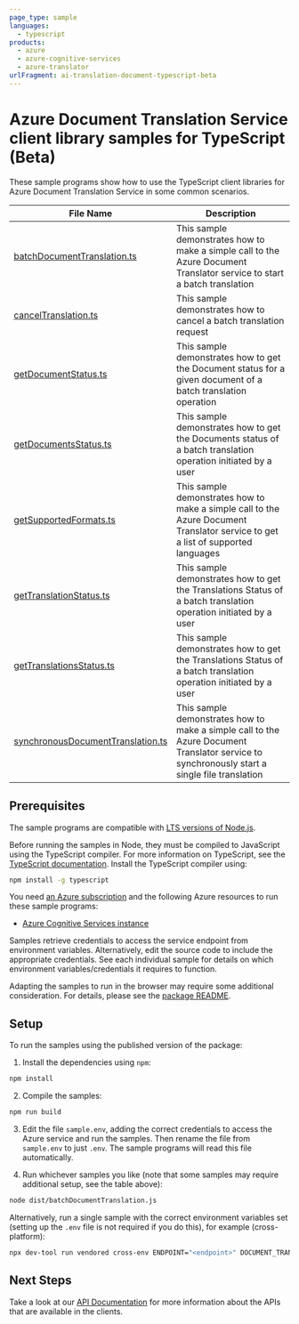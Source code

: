 ```yaml
---
page_type: sample
languages:
  - typescript
products:
  - azure
  - azure-cognitive-services
  - azure-translator
urlFragment: ai-translation-document-typescript-beta
---
```


# Azure Document Translation Service client library samples for TypeScript (Beta)

These sample programs show how to use the TypeScript client libraries for Azure Document Translation Service in some common scenarios.

| **File Name**                                                       | **Description**                                                                                                                              |
| ------------------------------------------------------------------- | -------------------------------------------------------------------------------------------------------------------------------------------- |
| [batchDocumentTranslation.ts][batchdocumenttranslation]             | This sample demonstrates how to make a simple call to the Azure Document Translator service to start a batch translation                     |
| [cancelTranslation.ts][canceltranslation]                           | This sample demonstrates how to cancel a batch translation request                                                                           |
| [getDocumentStatus.ts][getdocumentstatus]                           | This sample demonstrates how to get the Document status for a given document of a batch translation operation                                |
| [getDocumentsStatus.ts][getdocumentsstatus]                         | This sample demonstrates how to get the Documents status of a batch translation operation initiated by a user                                |
| [getSupportedFormats.ts][getsupportedformats]                       | This sample demonstrates how to make a simple call to the Azure Document Translator service to get a list of supported languages             |
| [getTranslationStatus.ts][gettranslationstatus]                     | This sample demonstrates how to get the Translations Status of a batch translation operation initiated by a user                             |
| [getTranslationsStatus.ts][gettranslationsstatus]                   | This sample demonstrates how to get the Translations Status of a batch translation operation initiated by a user                             |
| [synchronousDocumentTranslation.ts][synchronousdocumenttranslation] | This sample demonstrates how to make a simple call to the Azure Document Translator service to synchronously start a single file translation |

## Prerequisites

The sample programs are compatible with [LTS versions of Node.js](https://github.com/nodejs/release#release-schedule).

Before running the samples in Node, they must be compiled to JavaScript using the TypeScript compiler. For more information on TypeScript, see the [TypeScript documentation][typescript]. Install the TypeScript compiler using:

```bash
npm install -g typescript
```

You need [an Azure subscription][freesub] and the following Azure resources to run these sample programs:

- [Azure Cognitive Services instance][createinstance_azurecognitiveservicesinstance]

Samples retrieve credentials to access the service endpoint from environment variables. Alternatively, edit the source code to include the appropriate credentials. See each individual sample for details on which environment variables/credentials it requires to function.

Adapting the samples to run in the browser may require some additional consideration. For details, please see the [package README][package].

## Setup

To run the samples using the published version of the package:

1. Install the dependencies using `npm`:

```bash
npm install
```

2. Compile the samples:

```bash
npm run build
```

3. Edit the file `sample.env`, adding the correct credentials to access the Azure service and run the samples. Then rename the file from `sample.env` to just `.env`. The sample programs will read this file automatically.

4. Run whichever samples you like (note that some samples may require additional setup, see the table above):

```bash
node dist/batchDocumentTranslation.js
```

Alternatively, run a single sample with the correct environment variables set (setting up the `.env` file is not required if you do this), for example (cross-platform):

```bash
npx dev-tool run vendored cross-env ENDPOINT="<endpoint>" DOCUMENT_TRANSLATION_API_KEY="<document translation api key>" node dist/batchDocumentTranslation.js
```

## Next Steps

Take a look at our [API Documentation][apiref] for more information about the APIs that are available in the clients.

[batchdocumenttranslation]: https://github.com/Azure/azure-sdk-for-js/blob/main/sdk/translation/ai-translation-document-rest/samples/v1-beta/typescript/src/batchDocumentTranslation.ts
[canceltranslation]: https://github.com/Azure/azure-sdk-for-js/blob/main/sdk/translation/ai-translation-document-rest/samples/v1-beta/typescript/src/cancelTranslation.ts
[getdocumentstatus]: https://github.com/Azure/azure-sdk-for-js/blob/main/sdk/translation/ai-translation-document-rest/samples/v1-beta/typescript/src/getDocumentStatus.ts
[getdocumentsstatus]: https://github.com/Azure/azure-sdk-for-js/blob/main/sdk/translation/ai-translation-document-rest/samples/v1-beta/typescript/src/getDocumentsStatus.ts
[getsupportedformats]: https://github.com/Azure/azure-sdk-for-js/blob/main/sdk/translation/ai-translation-document-rest/samples/v1-beta/typescript/src/getSupportedFormats.ts
[gettranslationstatus]: https://github.com/Azure/azure-sdk-for-js/blob/main/sdk/translation/ai-translation-document-rest/samples/v1-beta/typescript/src/getTranslationStatus.ts
[gettranslationsstatus]: https://github.com/Azure/azure-sdk-for-js/blob/main/sdk/translation/ai-translation-document-rest/samples/v1-beta/typescript/src/getTranslationsStatus.ts
[synchronousdocumenttranslation]: https://github.com/Azure/azure-sdk-for-js/blob/main/sdk/translation/ai-translation-document-rest/samples/v1-beta/typescript/src/synchronousDocumentTranslation.ts
[apiref]: https://learn.microsoft.com/azure/ai-services/translator/document-translation/overview
[freesub]: https://azure.microsoft.com/free/
[createinstance_azurecognitiveservicesinstance]: https://learn.microsoft.com/azure/cognitive-services/cognitive-services-apis-create-account
[package]: https://github.com/Azure/azure-sdk-for-js/tree/main/sdk/translation/ai-translation-document-rest/README.md
[typescript]: https://www.typescriptlang.org/docs/home.html
